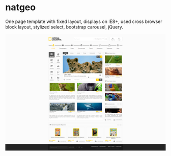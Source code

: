 # natgeo
One page template with fixed layout, displays on IE8+, used cross browser block layout, stylized select, bootstrap carousel, jQuery.

![Screenshot](/images/screenshot.png?raw=true)
